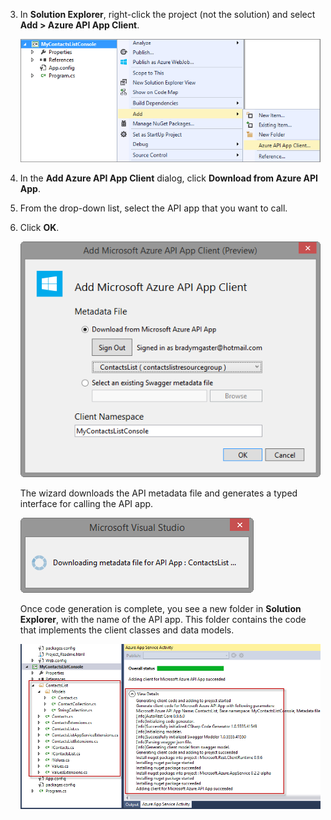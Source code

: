 <!-- deleted in Global -->

3. In **Solution Explorer**, right-click the project (not the solution) and select **Add > Azure API App Client**. 

	![](./media/app-service-api-dotnet-add-generated-client/03-add-azure-api-client-v3.png)
	
3. In the **Add Azure API App Client** dialog, click **Download from Azure API App**. 

5. From the drop-down list, select the API app that you want to call. 

7. Click **OK**. 

	![Generation Screen](./media/app-service-api-dotnet-add-generated-client/04-select-the-api-v3.png)

	The wizard downloads the API metadata file and generates a typed interface for calling the API app.

	![Generation Happening](./media/app-service-api-dotnet-add-generated-client/05-metadata-downloading-v3.png)

	Once code generation is complete, you see a new folder in **Solution Explorer**, with the name of the API app. This folder contains the code that implements the client classes and data models. 

	![Generation Complete](./media/app-service-api-dotnet-add-generated-client/06-code-gen-output-v3.png)
